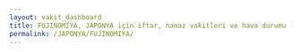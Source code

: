 ```yaml
---
layout: vakit_dashboard
title: FUJINOMIYA, JAPONYA için iftar, namaz vakitleri ve hava durumu - ilçe/eyalet seç
permalink: /JAPONYA/FUJINOMIYA/
---
```


<script type="text/javascript">
  var GLOBAL_COUNTRY = 'JAPONYA';
  var GLOBAL_CITY = 'FUJINOMIYA';
  var GLOBAL_STATE = '';
  var lat = 72;
  var lon = 21;
</script>
